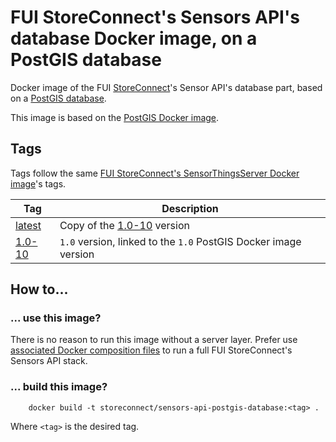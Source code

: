 # FUI StoreConnect's Sensors API's database Docker image, on a PostGIS database

Docker image of the FUI [StoreConnect](https://www.pole-scs.org/projet/storeconnect)'s Sensor API's database part, based on a [PostGIS database](https://postgis.net/).

This image is based on the [PostGIS Docker image](https://github.com/appropriate/docker-postgis). 
    
## Tags

Tags follow the same [FUI StoreConnect's SensorThingsServer Docker image](https://hub.docker.com/r/storeconnect/sensorthings-server/)'s tags.

Tag                 | Description
------------------- | ---------------------------------------------------------------
[latest](./1.0-10)  | Copy of the [1.0-10](./1.0-10) version
[1.0-10](./1.0-10)  | `1.0` version, linked to the `1.0` PostGIS Docker image version

## How to...

### ... use this image?

There is no reason to run this image without a server layer. Prefer use [associated Docker composition files](../../compositions) to run a full FUI StoreConnect's Sensors API stack.

### ... build this image? 

```
    docker build -t storeconnect/sensors-api-postgis-database:<tag> .
```

Where `<tag>` is the desired tag. 